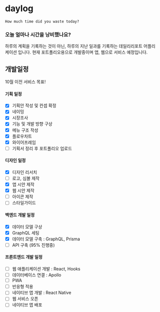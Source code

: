 # daylog

    How much time did you waste today?

### 오늘 얼마나 시간을 낭비했나요? 

하루의 계획을 기록하는 것이 아닌, 하루의 지난 일과를 기록하는 데일리리포트 어플리케이션 입니다. 현재 포트폴리오용으로 개발중이며 앱, 웹으로 서비스 예정입니다. 

## 개발일정

10월 이전 서비스 목표!

#### 기획 일정 
- [x] 기획안 작성 및 컨셉 확정
- [x] 네이밍
- [x] 시장조사
- [x] 기능 및 개발 방향 구상
- [x] 메뉴 구조 작성
- [x] 플로우차트
- [x] 와이어프레임
- [ ] 기획서 정리 후 포트폴리오 업로드

#### 디자인 일정
- [x] 디자인 리서치
- [ ] 로고, 심볼 제작
- [x] 앱 시안 제작
- [x] 웹 시안 제작
- [ ] 아이콘 제작
- [ ] 스타일가이드

#### 백엔드 개발 일정
- [x] 데이터 모델 구상
- [x] GraphQL 세팅
- [x] 데이터 모델 구축 : GraphQL, Prisma 
- [ ] API 구축 (95% 진행중)

#### 프론트엔드 개발 일정
- [ ] 웹 애플리케이션 개발 : React, Hooks
- [ ] 데이터베이스 연결 : Apollo
- [ ] PWA
- [ ] 반응형 적용
- [ ] 네이티브 앱 개발 : React Native
- [ ] 웹 서비스 오픈
- [ ] 네이티브 앱 배포